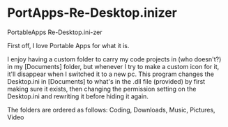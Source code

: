 # PortApps-Re-Desktop.inizer
PortableApps Re-Desktop.ini-zer

First off, I love Portable Apps for what it is.

I enjoy having a custom folder to carry my code projects in (who doesn't?) in my [Documents] folder, but whenever I try to make a custom icon for it, it'll disappear when I switched it to a new pc. This program changes the Desktop.ini in [Documents] to what's in the .dll file (provided) by first making sure it exists, then changing the permission setting on the Desktop.ini and rewriting it before hiding it again.

The folders are ordered as follows: Coding, Downloads, Music, Pictures, Video
